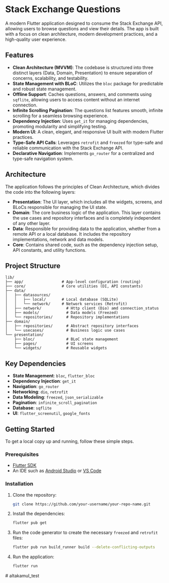 # Stack Exchange Questions

A modern Flutter application designed to consume the Stack Exchange API, allowing users to browse questions and view their details. The app is built with a focus on clean architecture, modern development practices, and a high-quality user experience.

## Features

- **Clean Architecture (MVVM)**: The codebase is structured into three distinct layers (Data, Domain, Presentation) to ensure separation of concerns, scalability, and testability.
- **State Management with BLoC**: Utilizes the `bloc` package for predictable and robust state management.
- **Offline Support**: Caches questions, answers, and comments using `sqflite`, allowing users to access content without an internet connection.
- **Infinite Scrolling Pagination**: The questions list features smooth, infinite scrolling for a seamless browsing experience.
- **Dependency Injection**: Uses `get_it` for managing dependencies, promoting modularity and simplifying testing.
- **Modern UI**: A clean, elegant, and responsive UI built with modern Flutter practices.
- **Type-Safe API Calls**: Leverages `retrofit` and `freezed` for type-safe and reliable communication with the Stack Exchange API.
- **Declarative Navigation**: Implements `go_router` for a centralized and type-safe navigation system.

## Architecture

The application follows the principles of Clean Architecture, which divides the code into the following layers:

- **Presentation**: The UI layer, which includes all the widgets, screens, and BLoCs responsible for managing the UI state.
- **Domain**: The core business logic of the application. This layer contains the use cases and repository interfaces and is completely independent of any other layer.
- **Data**: Responsible for providing data to the application, whether from a remote API or a local database. It includes the repository implementations, network and data models.
- **Core**: Contains shared code, such as the dependency injection setup, API constants, and utility functions.

## Project Structure

```
lib/
├── app/                 # App-level configuration (routing)
├── core/                # Core utilities (DI, API constants)
├── data/
│   ├── datasources/
│   │   ├── local/       # Local database (SQLite)
│   │   └── network/     # Network services (Retrofit)
│   ├── network/           # Http client (Dio) amd connection_status
│   ├── models/            # Data models (Freezed)
│   └── repositories/      # Repository implementations
├── domain/
│   ├── repositories/      # Abstract repository interfaces
│   └── usecases/          # Business logic use cases
└── presentation/
    ├── bloc/              # BLoC state management
    ├── pages/             # UI screens
    └── widgets/           # Reusable widgets
```

## Key Dependencies

- **State Management**: `bloc`, `flutter_bloc`
- **Dependency Injection**: `get_it`
- **Navigation**: `go_router`
- **Networking**: `dio`, `retrofit`
- **Data Modeling**: `freezed`, `json_serializable`
- **Pagination**: `infinite_scroll_pagination`
- **Database**: `sqflite`
- **UI**: `flutter_screenutil`, `google_fonts`

## Getting Started

To get a local copy up and running, follow these simple steps.

### Prerequisites

- [Flutter SDK](https://flutter.dev/docs/get-started/install)
- An IDE such as [Android Studio](https://developer.android.com/studio) or [VS Code](https://code.visualstudio.com/)

### Installation

1.  Clone the repository:
    ```sh
    git clone https://github.com/your-username/your-repo-name.git
    ```
2.  Install the dependencies:
    ```sh
    flutter pub get
    ```
3.  Run the code generator to create the necessary `freezed` and `retrofit` files:
    ```sh
    flutter pub run build_runner build --delete-conflicting-outputs
    ```
4.  Run the application:
    ```sh
    flutter run
    ```
#   a l t a k a m u l _ t e s t  
 